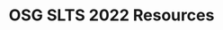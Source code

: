 ---
title: OSG SLTS 2022 Resources
redirect_to: https://drive.google.com/drive/folders/1EpKLcuScvLfRGLzBevCcERkSWZcK3Gue?usp=sharing
redirect_from: 
  - /OSGSLTSGA
  - /osgsltsga
---